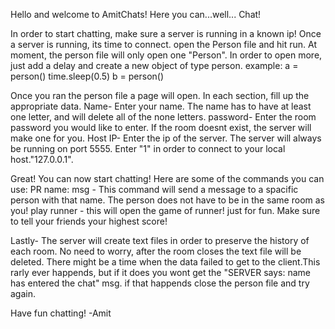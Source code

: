 Hello and welcome to AmitChats!
Here you can...well... Chat!

In order to start chatting, make sure a server is running in a known ip!
Once a server is running, its time to connect. open the Person file and hit run.
At moment, the person file will only open one "Person". In order to open more, just add a delay and create a new object of type person.
example:
a = person()
time.sleep(0.5)
b = person()

Once you ran the person file a page will open. 
In each section, fill up the appropriate data.
Name- Enter your name. The name has to have at least one letter, and will delete all of the none letters.
password- Enter the room password you would like to enter. If the room doesnt exist, the server will make one for you.
Host IP- Enter the ip of the server. The server will always be running on port 5555. Enter "1" in order to connect to your local host."127.0.0.1".

Great! You can now start chatting!
Here are some of the commands you can use:
PR name: msg - This command will send a message to a spacific person with that name. The person does not have to be in the same room as you!
play runner - this will open the game of runner! just for fun. Make sure to tell your friends your highest score!

Lastly-
The server will create text files in order to preserve the history of each room. No need to worry, after the room closes the text file will be deleted.
There might be a time when the data failed to get to the client.This rarly ever happends, but if it does you wont get the "SERVER says: name has entered the chat" msg. 
if that happends close the person file and try again. 

Have fun chatting!
-Amit
